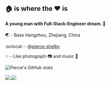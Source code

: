 ## :house: is where the :heart: is
<!--this README.md is a Personal Profile which will present at GitHub profile-->

#### A young man with **Full-Stack-Engineer** dream. :ghost:

:earth_asia: - Base Hangzhou, Zhejiang, China

:octocat:  - @[pierce-shelby](https://github.com/pierce-shelby)

:sparkles: - Like photograph :camera: and music :musical_note:

![Pierce's GitHub stats](https://github-readme-stats.vercel.app/api?username=pierce-shelby&show_icons=true&theme=dracula)

<a href="https://github.com/anuraghazra/github-readme-stats">
  <img align="center" src="https://github-readme-stats.vercel.app/api?username=pierce-shelby&show_icons=true&theme=dracula" />
</a>
<a href="https://github.com/anuraghazra/convoychat">
  <img align="center" src="https://github-readme-stats.vercel.app/api?username=pierce-shelby&show_icons=true&theme=dracula" />
</a>


